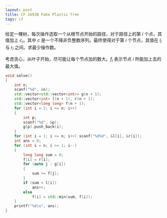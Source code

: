 ```yaml
---
layout: post
title: CF 1693B Fake Plastic Tree
tags: cf
---
```


给定一棵树，每次操作选取一个从根节点开始的路径，对于路径上的第 $i$ 个点，其值加上 $c_i$，其中 $c$ 是一个不降非负整数序列。最终使得对于第 $i$ 个节点，其值在 $l_i$ 与 $r_i$ 之间。求最少操作数。

考虑贪心，从叶子开始，尽可能让每个节点加的数大。$f_i$ 表示节点 $i$ 所能加上去的最大值。

```cpp
void solve()
{
    int n;
    scanf("%d", &n);
    std::vector<std::vector<int>> g(n + 1);
    std::vector<int> l(n + 1), r(n + 1);
    std::vector<long long> f(n + 1);
    for (int i = 2; i <= n; i++)
    {
        int p;
        scanf("%d", &p);
        g[p].push_back(i);
    }
    for (int i = 1; i <= n; i++) scanf("%d%d", &l[i], &r[i]);
    int ans = 0;
    for (int i = n; i >= 1; i--)
    {
        long long sum = 0;
        f[i] = r[i];
        for (auto j : g[i])
        {
            sum += f[j];
        }   
        if (sum < l[i])
            ans++;
        else
            f[i] = std::min(sum, f[i]);
    }
    printf("%d\n", ans);
}
```